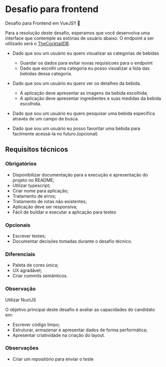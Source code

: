 # Desafio para frontend

Desafio para Frontend em VueJS!! :raised_hands:

Para a resolução deste desafio, esperamos que você desenvolva uma interface que contemple as estórias de usuário abaixo. O endpoint a ser utilizado será o [TheCocktailDB](https://www.thecocktaildb.com/api.php).

- Dado que sou um usuário eu quero visualizar as categorias de bebidas

  - Guardar os dados para evitar novas requisicoes para o endpoint
  - Dado que escolhi uma categoria eu posso visualizar a lista das bebidas dessa categoria.

- Dado que sou um usuário eu quero ver os detalhes da bebida.

  - A aplicação deve apresentar as imagens da bebida escolhida;
  - A aplicação deve apresentar ingredientes e suas medidas da bebida escolhida.

- Dado que sou um usuário eu quero pesquisar uma bebida específica através de um campo de busca.

- Dado que sou um usuário eu posso favoritar uma bebida para facilmente acessá-la no futuro.(opcional)

## Requisitos técnicos

### Obrigatórios

- Disponibilizar documentação para a execução e apresentação do projeto no README;
- Utilizar typescript;
- Criar nome para aplicação;
- Tratamento de erros;
- Tratamento de rotas não existentes;
- Aplicação deve ser responsiva;
- Fácil de buildar e executar a aplicação para testes

### Opcionais

- Escrever testes;
- Documentar decisões tomadas durante o desafio técnico.

### Diferenciais

- Paleta de cores única;
- UX agradável;
- Criar commits semânticos.

### Observação

Utilizar NuxtJS

O objetivo principal deste desafio é avaliar as capacidades do candidato em:

- Escrever código limpo;
- Estruturar, armazenar e apresentar dados de forma performática;
- Apresentar criatividade na criação do layout.

### Observações
- Criar um repositório para enviar o teste
